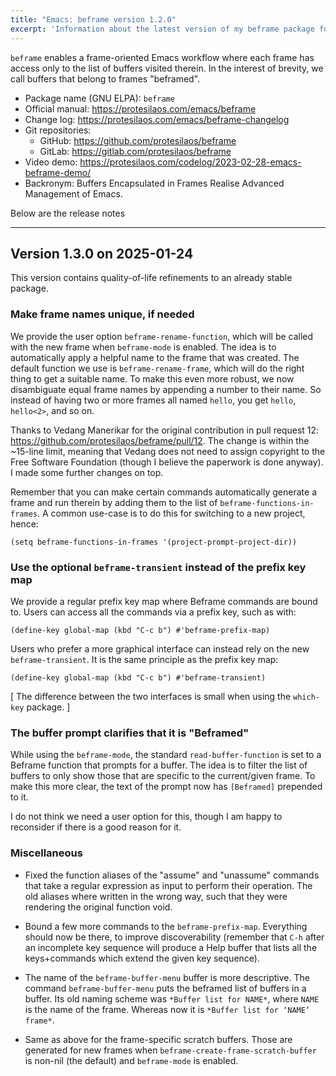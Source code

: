 ```yaml
---
title: "Emacs: beframe version 1.2.0"
excerpt: 'Information about the latest version of my beframe package for GNU Emacs.'
---
```


`beframe` enables a frame-oriented Emacs workflow where each frame has
access only to the list of buffers visited therein. In the interest of
brevity, we call buffers that belong to frames "beframed".

+ Package name (GNU ELPA): `beframe`
+ Official manual: <https://protesilaos.com/emacs/beframe>
+ Change log: <https://protesilaos.com/emacs/beframe-changelog>
+ Git repositories:
  + GitHub: <https://github.com/protesilaos/beframe>
  + GitLab: <https://gitlab.com/protesilaos/beframe>
+ Video demo: <https://protesilaos.com/codelog/2023-02-28-emacs-beframe-demo/>
+ Backronym: Buffers Encapsulated in Frames Realise Advanced
  Management of Emacs.

Below are the release notes

* * *

## Version 1.3.0 on 2025-01-24


This version contains quality-of-life refinements to an already stable
package.


### Make frame names unique, if needed

We provide the user option `beframe-rename-function`, which will be
called with the new frame when `beframe-mode` is enabled. The idea is
to automatically apply a helpful name to the frame that was created.
The default function we use is `beframe-rename-frame`, which will do
the right thing to get a suitable name. To make this even more robust,
we now disambiguate equal frame names by appending a number to their
name. So instead of having two or more frames all named `hello`, you
get `hello`, `hello<2>`, and so on.

Thanks to Vedang Manerikar for the original contribution in pull
request 12: <https://github.com/protesilaos/beframe/pull/12>. The
change is within the ~15-line limit, meaning that Vedang does not need
to assign copyright to the Free Software Foundation (though I believe
the paperwork is done anyway). I made some further changes on top.

Remember that you can make certain commands automatically generate a
frame and run therein by adding them to the list of `beframe-functions-in-frames`.
A common use-case is to do this for switching to a new project, hence:

```elisp
(setq beframe-functions-in-frames '(project-prompt-project-dir))
```

### Use the optional `beframe-transient` instead of the prefix key map

We provide a regular prefix key map where Beframe commands are bound
to. Users can access all the commands via a prefix key, such as with:

```elisp
(define-key global-map (kbd "C-c b") #'beframe-prefix-map)
```

Users who prefer a more graphical interface can instead rely on the
new `beframe-transient`. It is the same principle as the prefix key
map:

```elisp
(define-key global-map (kbd "C-c b") #'beframe-transient)
```

[ The difference between the two interfaces is small when using the
  `which-key` package. ]


### The buffer prompt clarifies that it is "Beframed"

While using the `beframe-mode`, the standard `read-buffer-function` is
set to a Beframe function that prompts for a buffer. The idea is to
filter the list of buffers to only show those that are specific to the
current/given frame. To make this more clear, the text of the prompt
now has `[Beframed]` prepended to it.

I do not think we need a user option for this, though I am happy to
reconsider if there is a good reason for it.


### Miscellaneous

-   Fixed the function aliases of the "assume" and "unassume" commands
    that take a regular expression as input to perform their operation.
    The old aliases where written in the wrong way, such that they were
    rendering the original function void.

-   Bound a few more commands to the `beframe-prefix-map`. Everything
    should now be there, to improve discoverability (remember that `C-h`
    after an incomplete key sequence will produce a Help buffer that
    lists all the keys+commands which extend the given key sequence).

-   The name of the `beframe-buffer-menu` buffer is more descriptive.
    The command `beframe-buffer-menu` puts the beframed list of buffers
    in a buffer. Its old naming scheme was `*Buffer list for NAME*`,
    where `NAME` is the name of the frame. Whereas now it is `*Buffer
      list for ‘NAME’ frame*`.

-   Same as above for the frame-specific scratch buffers. Those are
    generated for new frames when `beframe-create-frame-scratch-buffer`
    is non-nil (the default) and `beframe-mode` is enabled.
